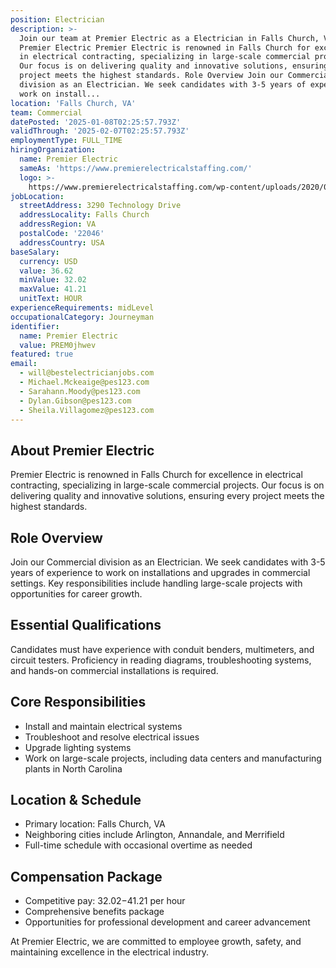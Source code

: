 ```yaml
---
position: Electrician
description: >-
  Join our team at Premier Electric as a Electrician in Falls Church, VA. About
  Premier Electric Premier Electric is renowned in Falls Church for excellence
  in electrical contracting, specializing in large-scale commercial projects.
  Our focus is on delivering quality and innovative solutions, ensuring every
  project meets the highest standards. Role Overview Join our Commercial
  division as an Electrician. We seek candidates with 3-5 years of experience to
  work on install...
location: 'Falls Church, VA'
team: Commercial
datePosted: '2025-01-08T02:25:57.793Z'
validThrough: '2025-02-07T02:25:57.793Z'
employmentType: FULL_TIME
hiringOrganization:
  name: Premier Electric
  sameAs: 'https://www.premierelectricalstaffing.com/'
  logo: >-
    https://www.premierelectricalstaffing.com/wp-content/uploads/2020/05/Premier-Electrical-Staffing-logo.png
jobLocation:
  streetAddress: 3290 Technology Drive
  addressLocality: Falls Church
  addressRegion: VA
  postalCode: '22046'
  addressCountry: USA
baseSalary:
  currency: USD
  value: 36.62
  minValue: 32.02
  maxValue: 41.21
  unitText: HOUR
experienceRequirements: midLevel
occupationalCategory: Journeyman
identifier:
  name: Premier Electric
  value: PREM0jhwev
featured: true
email:
  - will@bestelectricianjobs.com
  - Michael.Mckeaige@pes123.com
  - Sarahann.Moody@pes123.com
  - Dylan.Gibson@pes123.com
  - Sheila.Villagomez@pes123.com
---
```




## About Premier Electric

Premier Electric is renowned in Falls Church for excellence in electrical contracting, specializing in large-scale commercial projects. Our focus is on delivering quality and innovative solutions, ensuring every project meets the highest standards.

## Role Overview

Join our Commercial division as an Electrician. We seek candidates with 3-5 years of experience to work on installations and upgrades in commercial settings. Key responsibilities include handling large-scale projects with opportunities for career growth.

## Essential Qualifications

Candidates must have experience with conduit benders, multimeters, and circuit testers. Proficiency in reading diagrams, troubleshooting systems, and hands-on commercial installations is required.

## Core Responsibilities

- Install and maintain electrical systems
- Troubleshoot and resolve electrical issues
- Upgrade lighting systems
- Work on large-scale projects, including data centers and manufacturing plants in North Carolina

## Location & Schedule

- Primary location: Falls Church, VA
- Neighboring cities include Arlington, Annandale, and Merrifield
- Full-time schedule with occasional overtime as needed

## Compensation Package

- Competitive pay: $32.02-$41.21 per hour
- Comprehensive benefits package
- Opportunities for professional development and career advancement

At Premier Electric, we are committed to employee growth, safety, and maintaining excellence in the electrical industry.